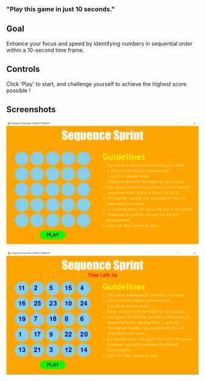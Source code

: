 
### "Play this game in just 10 seconds."

## Goal
Enhance your focus and speed by identifying numbers in sequential order within a 10-second time frame. 

## Controls
Click 'Play' to start, and challenge yourself to achieve the highest score possible !

## Screenshots

![Title_Screen](https://raw.githubusercontent.com/akarsh72/Sequence-Sprint/main/Screeenshot/start_screen.PNG)

![Play_Screen](https://raw.githubusercontent.com/akarsh72/Sequence-Sprint/main/Screeenshot/play_screen.PNG)
